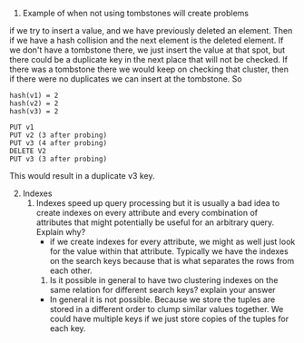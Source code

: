 
1. Example of when not using tombstones will create problems

if we try to insert a value, and we  have previously deleted an element. Then if we have a hash collision and the next element is the deleted element. If we don't have a tombstone there, we just insert the value at that spot, but there could be a duplicate key in the next place that will not be checked. If there was a tombstone there we would keep on checking that cluster, then if there were no duplicates we can insert at the tombstone.
So 
```
hash(v1) = 2
hash(v2) = 2
hash(v3) = 2

PUT v1
PUT v2 (3 after probing)
PUT v3 (4 after probing)
DELETE V2
PUT v3 (3 after probing)
```
This would result in a duplicate v3 key. 


2. Indexes
	1. Indexes speed up query processing but it is usually a bad idea to create indexes on every attribute and every combination of attributes that might potentially be useful for an arbitrary query. Explain why?
	   - if we create indexes for every attribute, we might as well just look for the value within that attribute. Typically we have the indexes on the search keys because that is what separates the rows from each other. 
	   1.  Is it possible in general to have two clustering indexes on the same relation for different search keys? explain your answer
	   - In general it is not possible. Because we store the tuples are stored in a different order to clump similar values together. We could have multiple keys if we just store copies of the tuples for each key. 